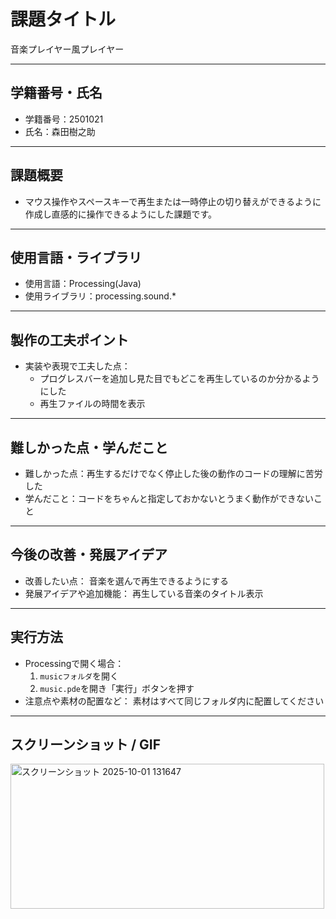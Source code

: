 # 課題タイトル
音楽プレイヤー風プレイヤー

---

## 学籍番号・氏名
- 学籍番号：2501021
- 氏名：森田樹之助

---

## 課題概要
- マウス操作やスペースキーで再生または一時停止の切り替えができるように作成し直感的に操作できるようにした課題です。

---

## 使用言語・ライブラリ
- 使用言語：Processing(Java)
- 使用ライブラリ：processing.sound.*

---

## 製作の工夫ポイント
- 実装や表現で工夫した点：
  - プログレスバーを追加し見た目でもどこを再生しているのか分かるようにした
  - 再生ファイルの時間を表示

---

## 難しかった点・学んだこと
- 難しかった点：再生するだけでなく停止した後の動作のコードの理解に苦労した
- 学んだこと：コードをちゃんと指定しておかないとうまく動作ができないこと

---

## 今後の改善・発展アイデア
- 改善したい点：
音楽を選んで再生できるようにする
- 発展アイデアや追加機能：
再生している音楽のタイトル表示

---

## 実行方法 
- Processingで開く場合：
  1. `musicフォルダ`を開く
  2. `music.pde`を開き「実行」ボタンを押す
- 注意点や素材の配置など：
  素材はすべて同じフォルダ内に配置してください

---


## スクリーンショット / GIF
<img width="502" height="232" alt="スクリーンショット 2025-10-01 131647" src="https://github.com/user-attachments/assets/ae276d00-06b9-498c-8e47-c1fb082ec11b" />
